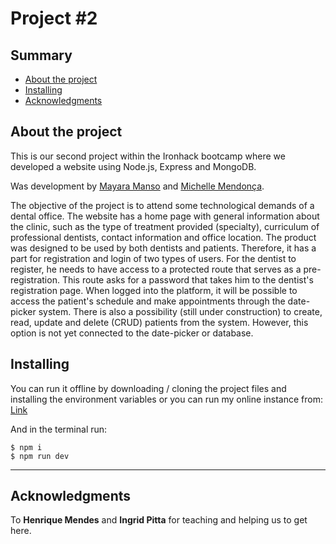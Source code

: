 # Project #2

## Summary 
- [About the project](#about)
- [Installing](#installing)
- [Acknowledgments](#acknowledgments)

## About the project
This is our second project within the Ironhack bootcamp where we developed a website using Node.js, Express and MongoDB.

Was development by [Mayara Manso](https://github.com/myrmanso) and [Michelle Mendonça](https://github.com/michaloumen).

The objective of the project is to attend some technological demands of a dental office.
The website has a home page with general information about the clinic, such as the type of treatment provided (specialty), curriculum of professional dentists, contact information and office location.
The product was designed to be used by both dentists and patients. Therefore, it has a part for registration and login of two types of users. For the dentist to register, he needs to have access to a protected route that serves as a pre-registration. This route asks for a password that takes him to the dentist's registration page. When logged into the platform, it will be possible to access the patient's schedule and make appointments through the date-picker system. There is also a possibility (still under construction) to create, read, update and delete (CRUD) patients from the system. However, this option is not yet connected to the date-picker or database.

## Installing
You can run it offline by downloading / cloning the project files and installing the environment variables or you can run my online instance from: [Link](https://crm-dentista.herokuapp.com)

And in the terminal run: 
```
$ npm i
$ npm run dev
```


----------------------------
## Acknowledgments 
To **Henrique Mendes** and **Ingrid Pitta** for teaching and helping us to get here.
